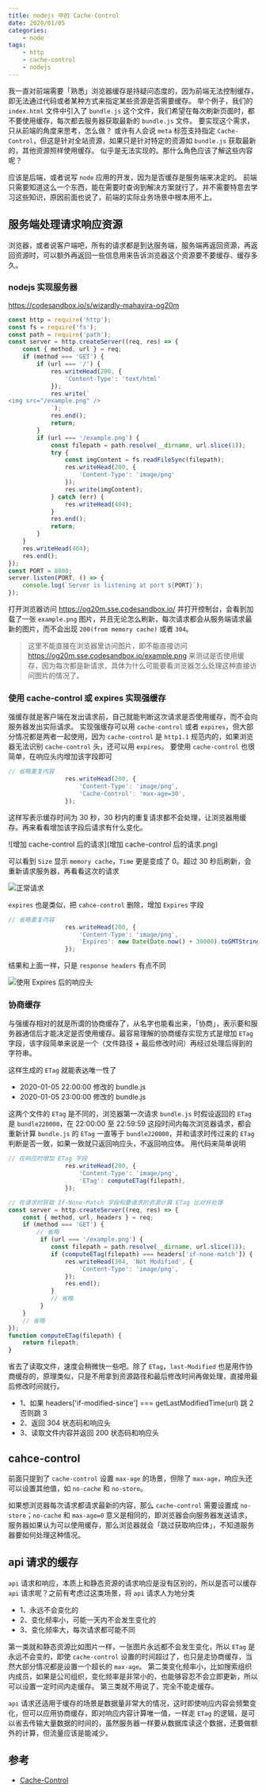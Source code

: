```yaml
---
title: nodejs 中的 Cache-Control
date: 2020/01/05
categories:
    - node
tags:
    - http
    - cache-control
    - nodejs
---
```


我一直对前端需要「熟悉」浏览器缓存是持疑问态度的，因为前端无法控制缓存，即无法通过代码或者某种方式来指定某些资源是否需要缓存。
举个例子，我们的 `index.html` 文件中引入了 `bundle.js` 这个文件，我们希望在每次刷新页面时，都不要使用缓存，每次都去服务器获取最新的 `bundle.js` 文件。
要实现这个需求，只从前端的角度来思考，怎么做？
或许有人会说 `meta` 标签支持指定 `Cache-Control`，但这是针对全站资源，如果只是针对特定的资源如 `bundle.js` 获取最新的，其他资源照样使用缓存。
似乎是无法实现的。那什么角色应该了解这些内容呢？
<!--more-->

应该是后端，或者说写 `node` 应用的开发，因为是否缓存是服务端来决定的。
前端只需要知道这么一个东西，能在需要时查询到解决方案就行了，并不需要特意去学习这些知识，原因前面也说了，前端的实际业务场景中根本用不上。

## 服务端处理请求响应资源
浏览器，或者说客户端吧，所有的请求都是到达服务端，服务端再返回资源，再返回资源时，可以额外再返回一些信息用来告诉浏览器这个资源要不要缓存、缓存多久。

### nodejs 实现服务器

https://codesandbox.io/s/wizardly-mahavira-og20m
```js
const http = require('http');
const fs = require('fs');
const path = require('path');
const server = http.createServer((req, res) => {
    const { method, url } = req;
    if (method === 'GET') {
        if (url === '/') {
            res.writeHead(200, {
                'Content-Type': 'text/html'
            });
            res.write(`
<img src="/example.png" />
            `);
            res.end();
            return;
        }
        if (url === '/example.png') {
            const filepath = path.resolve(__dirname, url.slice(1));
            try {
                const imgContent = fs.readFileSync(filepath);
                res.writeHead(200, {
                    'Content-Type': 'image/png'
                });
                res.write(imgContent);
            } catch (err) {
                res.writeHead(404);
            }
            res.end();
            return;
        }
    }
    res.writeHead(404);
    res.end();
});
const PORT = 8080;
server.listen(PORT, () => {
    console.log(`Server is listening at port ${PORT}`);
});
```

打开浏览器访问 https://og20m.sse.codesandbox.io/ 并打开控制台，会看到加载了一张 `example.png` 图片，并且无论怎么刷新，每次请求都会从服务端请求最新的图片，而不会出现 `200(from memory cache)` 或者 `304`。

> 这里不能直接在浏览器里访问图片，即不能直接访问 https://og20m.sse.codesandbox.io/example.png 来测试是否使用缓存，因为每次都是新请求，具体为什么可能要看浏览器怎么处理这种直接访问图片的情况了。

### 使用 cache-control 或 expires 实现强缓存

强缓存就是客户端在发出请求前，自己就能判断这次请求是否使用缓存，而不会向服务器发出实际请求。
实现强缓存可以用 `cache-control` 或者 `expires`，但大部分情况都是两者一起使用，因为 `cache-control` 是 `http1.1` 规范内的，如果浏览器无法识别 `cache-control` 头，还可以用 `expires`。
要使用 `cache-control` 也很简单，在响应头内增加该字段即可

```js
// 省略重复内容
                res.writeHead(200, {
                    'Content-Type': 'image/png',
                    'Cache-Control': 'max-age=30',
                });
```
这样写表示缓存时间为 30 秒，30 秒内的重复请求都不会处理，让浏览器用缓存。再来看看增加该字段后请求有什么变化。

![增加 cache-control 后的请求](增加 cache-control 后的请求.png)

可以看到 `Size` 显示 `memory cache`，`Time` 更是变成了 0。超过 30 秒后刷新，会重新请求服务器，再看看这次的请求

![正常请求](正常请求.png)

`expires` 也是类似，把 `cahce-control` 删除，增加 `Expires` 字段

```js
// 省略重复内容
                res.writeHead(200, {
                    'Content-Type': 'image/png',
                    'Expires': new Date(Date.now() + 30000).toGMTString(),
                });
```

结果和上面一样，只是 `response headers` 有点不同

![使用 Expires 后的响应头](expires-request.png)

### 协商缓存
与强缓存相对的就是所谓的协商缓存了，从名字也能看出来，「协商」，表示要和服务器通信后才能决定是否使用缓存。最容易理解的协商缓存实现方式是增加 `ETag` 字段，该字段简单来说是一个（文件路径 + 最后修改时间）再经过处理后得到的字符串。

这样生成的 `ETag` 就能表达唯一性了
- 2020-01-05 22:00:00 修改的 bundle.js
- 2020-01-05 23:00:00 修改的 bundle.js

这两个文件的 `ETag` 是不同的，浏览器第一次请求 `bundle.js` 时假设返回的 `ETag` 是 `bundle220000`，在 22:00:00 至 22:59:59 这段时间内每次浏览器请求，都会重新计算 `bundle.js` 的 `ETag` 一直等于 `bundle220000`，并和请求时传过来的 `ETag` 判断是否一致，如果一致就只返回响应头，不返回响应体。
用代码来简单说明

```js
// 在响应时增加 ETag 字段
                res.writeHead(200, {
                    'Content-Type': 'image/png',
                    'ETag': computeETag(filepath),
                });
```

```js
// 在请求时获取 If-None-Match 字段和要请求的资源计算 ETag 比对并处理
const server = http.createServer((req, res) => {
    const { method, url, headers } = req;
    if (method === 'GET') {
        // 省略
         if (url === '/example.png') {
            const filepath = path.resolve(__dirname, url.slice(1));
            if (computeETag(filepath) === headers['if-none-match']) {
                res.writeHead(304, 'Not Modified', {
                    'Content-Type': 'image/png',
                });
                res.end();
            }
            // 省略
         }
    }
    // 省略
});
function computeETag(filepath) {
    return filepath;
}
```

省去了读取文件，速度会稍微快一些吧。除了 `ETag`，`last-Modified` 也是用作协商缓存的，原理类似，只是不用拿到资源路径和最后修改时间再做处理，直接用最后修改时间就行。

- 1、如果 headers['if-modified-since'] === getLastModifiedTime(url) 跳 2 否则跳 3
- 2、返回 304 状态码和响应头
- 3、读取文件内容并返回 200 状态码和响应头

## cahce-control

前面只提到了 `cache-control` 设置 `max-age` 的场景，但除了 `max-age`，响应头还可以设置其他值，如 `no-cache` 和 `no-store`。

如果想浏览器每次请求都请求最新的内容，那么 `cache-control` 需要设置成 `no-store`；`no-cache` 和 `max-age=0` 意义是相同的，即浏览器会向服务器发送请求，服务器如果认为可以使用缓存，那么浏览器就会「跳过获取响应体」，不知道服务器要如何处理这种情况。

## api 请求的缓存

`api` 请求和响应，本质上和静态资源的请求响应是没有区别的，所以是否可以缓存 `api` 请求呢？之前有考虑过这类场景，将 `api` 请求人为地分类
- 1、永远不会变化的
- 2、变化频率小，可能一天内不会发生变化的
- 3、变化频率大，每次请求都可能不同

第一类就和静态资源比如图片一样，一张图片永远都不会发生变化，所以 `ETag` 是永远不会变的，即使 `cache-control` 设置的时间超过了，也只是走协商缓存，当然大部分情况都是设置一个超长的 `max-age`。
第二类变化频率小，比如搜索组织内成员，如果是公司组织，变化频率是非常小的，也能够容忍不会立即更新，所以可以设置一定时间内走缓存。
第三类就不用说了，完全不能走缓存。

`api` 请求还适用于缓存的场景是数据量非常大的情况，这时即使响应内容会频繁变化，但可以应用协商缓存，即对响应内容计算唯一值，一样走 `ETag` 的逻辑，是可以省去传输大量数据的时间的，虽然服务器一样要从数据库读这个数据，还要做额外的计算，但流量应该是能减少。

## 参考
- [Cache-Control](https://developer.mozilla.org/en-US/docs/Web/HTTP/Headers/Cache-Control)
